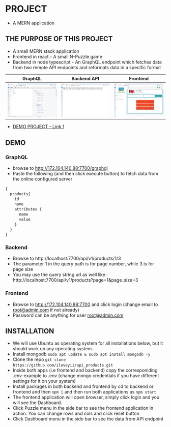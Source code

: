 # PROJECT

- A MERN application

## THE PURPOSE OF THIS PROJECT

- A small MERN stack application
- Frontend in react - A small N-Puzzle game
- Backend in node typescript - An GraphQL endpoint which fetches data from two remote API endpoints and reformats data in a specific format

| GraphQL                                                                                                                                           | Backend API                                                                                                                                        | Frontend                                                                                                                                      |
| ------------------------------------------------------------------------------------------------------------------------------------------------- | -------------------------------------------------------------------------------------------------------------------------------------------------- | --------------------------------------------------------------------------------------------------------------------------------------------- |
| ![grpahql](https://raw.githubusercontent.com/iloveyii/api_products/master/frontend/public/images/graphql.png?token=ABIOGGFTMO7O7BHTCUM4DB276NADQ) | ![api](https://raw.githubusercontent.com/iloveyii/api_products/master/frontend/public/images/products_api.png?token=ABIOGGCHUSVCGTJ2PKAULDC76NAFI) | ![fe](https://raw.githubusercontent.com/iloveyii/api_products/master/frontend/public/images/frontend.png?token=ABIOGGCM52TGHHAC22PD5JC76NAGY) |

- [DEMO PROJECT - Link 1](http://172.104.140.88:7700/)

## DEMO

### GraphQL

- browse to http://172.104.140.88:7700/graphql
- Paste the following (and then click execute button) to fetch data from the online configured server

```
{
  products{
    id
    name
    attributes {
      name
      value
    }
  }
}

```

### Backend

- Browse to http://localhost:7700/api/v1/products/1/3
- The parameter 1 in the query path is for page number, while 3 is for page size
- You may use the query string url as well like : http://localhost:7700/api/v1/products?page=1&page_size=3

### Frontend

- Browse to http://172.104.140.88:7700 and click login (change email to root@admin.com if not already)
- Password can be anything for user root@admin.com

## INSTALLATION

- We will use Ubuntu as operating system for all installations below, but it should work on any operating system.
- Install mongodb `sudo apt update & sudo apt install mongodb -y`
- Clone the repo `git clone https://github.com/iloveyii/api_products.git`
- Inside both apps (i.e frontend and backend) copy the corresponiding .env-example to .env (change mongo credentials if you have different settings for it on your system)
- Install packages in both backend and frontend by cd to backend or frontend and then `npm i` and then run both applications as `npm start`
- The frontend application will open browser, simply click login and you will see the Dashboard.
- Click Puzzle menu in the side bar to see the frontend application in action. You can change rows and cols and click reset button
- Click Dashboard menu in the side bar to see the data from API endpoint
